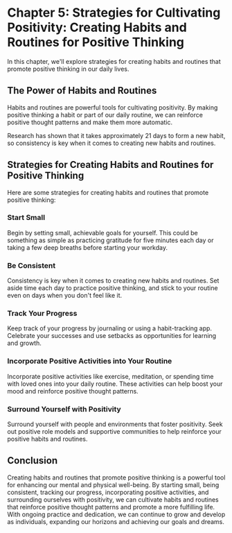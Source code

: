 Chapter 5: Strategies for Cultivating Positivity: Creating Habits and Routines for Positive Thinking
====================================================================================================

In this chapter, we'll explore strategies for creating habits and routines that promote positive thinking in our daily lives.

The Power of Habits and Routines
--------------------------------

Habits and routines are powerful tools for cultivating positivity. By making positive thinking a habit or part of our daily routine, we can reinforce positive thought patterns and make them more automatic.

Research has shown that it takes approximately 21 days to form a new habit, so consistency is key when it comes to creating new habits and routines.

Strategies for Creating Habits and Routines for Positive Thinking
-----------------------------------------------------------------

Here are some strategies for creating habits and routines that promote positive thinking:

### Start Small

Begin by setting small, achievable goals for yourself. This could be something as simple as practicing gratitude for five minutes each day or taking a few deep breaths before starting your workday.

### Be Consistent

Consistency is key when it comes to creating new habits and routines. Set aside time each day to practice positive thinking, and stick to your routine even on days when you don't feel like it.

### Track Your Progress

Keep track of your progress by journaling or using a habit-tracking app. Celebrate your successes and use setbacks as opportunities for learning and growth.

### Incorporate Positive Activities into Your Routine

Incorporate positive activities like exercise, meditation, or spending time with loved ones into your daily routine. These activities can help boost your mood and reinforce positive thought patterns.

### Surround Yourself with Positivity

Surround yourself with people and environments that foster positivity. Seek out positive role models and supportive communities to help reinforce your positive habits and routines.

Conclusion
----------

Creating habits and routines that promote positive thinking is a powerful tool for enhancing our mental and physical well-being. By starting small, being consistent, tracking our progress, incorporating positive activities, and surrounding ourselves with positivity, we can cultivate habits and routines that reinforce positive thought patterns and promote a more fulfilling life. With ongoing practice and dedication, we can continue to grow and develop as individuals, expanding our horizons and achieving our goals and dreams.
